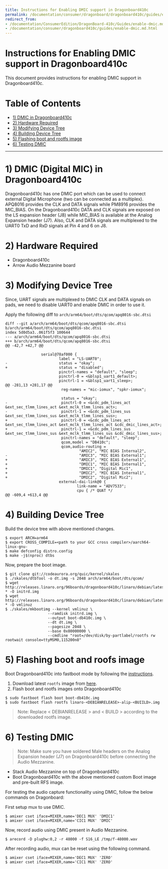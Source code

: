 ```yaml
---
title: Instructions for Enabling DMIC support in Dragonboard410c
permalink: /documentation/consumer/dragonboard/dragonboard410c/guides/enable-dmic.md.html
redirect_from:
- /documentation/ConsumerEdition/DragonBoard-410c/Guides/enable-dmic.md.html
- /documentation/consumer/dragonboard410c/guides/enable-dmic.md.html
---
```


# Instructions for Enabling DMIC support in Dragonboard410c

This document provides instructions for enabling DMIC support in Dragonboard410c.

# Table of Contents

- [1) DMIC in Dragonboard410c](#1-dmic-in-dragonboard410c)
- [2) Hardware Required](#2-hardware-required)
- [3) Modifying Device Tree](#3-modifying-device-tree)
- [4) Building Device Tree](#4-building-device-tree)
- [5) Flashing boot and rootfs image](#5-flashing-boot-and-rootfs-image)
- [6) Testing DMIC](#6-testing-dmic)

 ***

# 1) DMIC (Digital MIC) in Dragonboard410c

Dragonboard410c has one DMIC port which can be used to connect external
Digital Microphone (two can be connected as a multiplex). APQ8016 provides
the CLK and DATA signals while PM8916 provides the MIC_BIAS. On the
Dragonboard410c DATA and CLK signals are exposed on the LS expansion header
 (J8) while MIC_BIAS is available at the Analog Expansion header (J7). Also,
CLK and DATA signals are multiplexed to the UART0 TxD and RxD signals at Pin 4
and 6 on J8.

# 2) Hardware Required

* Dragonboard410c
* Arrow Audio Mezzanine board

# 3) Modifying Device Tree

Since, UART signals are multiplexed to DMIC CLK and DATA signals on pads, we
need to disable UART0 and enable DMIC in order to use it.

Apply the following diff to `arch/arm64/boot/dts/qcom/apq8016-sbc.dtsi`

```
diff --git a/arch/arm64/boot/dts/qcom/apq8016-sbc.dtsi b/arch/arm64/boot/dts/qcom/apq8016-sbc.dtsi
index 5d0d5a3..061f5f3 100644
--- a/arch/arm64/boot/dts/qcom/apq8016-sbc.dtsi
+++ b/arch/arm64/boot/dts/qcom/apq8016-sbc.dtsi
@@ -42,7 +42,7 @@

                serial@78af000 {
                        label = "LS-UART0";
-                       status = "okay";
+                       status = "disabled";
                        pinctrl-names = "default", "sleep";
                        pinctrl-0 = <&blsp1_uart1_default>;
                        pinctrl-1 = <&blsp1_uart1_sleep>;
@@ -281,13 +281,17 @@
                         reg-names = "mic-iomux", "spkr-iomux";

                         status = "okay";
-                        pinctrl-0 = <&cdc_pdm_lines_act &ext_sec_tlmm_lines_act &ext_mclk_tlmm_lines_act>;
-                        pinctrl-1 = <&cdc_pdm_lines_sus &ext_sec_tlmm_lines_sus &ext_mclk_tlmm_lines_sus>;
+                        pinctrl-0 = <&cdc_pdm_lines_act &ext_sec_tlmm_lines_act &ext_mclk_tlmm_lines_act &cdc_dmic_lines_act>;
+                        pinctrl-1 = <&cdc_pdm_lines_sus &ext_sec_tlmm_lines_sus &ext_mclk_tlmm_lines_sus &cdc_dmic_lines_sus>;
                         pinctrl-names = "default", "sleep";
                         qcom,model = "DB410c";
                         qcom,audio-routing =
                                 "AMIC2", "MIC BIAS Internal2",
-                                "AMIC3", "MIC BIAS External1";
+                                "AMIC3", "MIC BIAS External1",
+                                "DMIC1", "MIC BIAS Internal1",
+                                "DMIC1", "Digital Mic1",
+                                "DMIC2", "MIC BIAS Internal1",
+                                "DMIC2", "Digital Mic2";
                        external-dai-link@0 {
                                link-name = "ADV7533";
                                cpu { /* QUAT */
@@ -609,4 +613,4 @@
```
# 4) Building Device Tree

Build the device tree with above mentioned changes.

```shell
$ export ARCH=arm64
$ export CROSS_COMPILE=<path to your GCC cross compiler>/aarch64-linux-gnu-
$ make defconfig distro.config
$ make -j$(nproc) dtbs
```
Now, prepare the boot image.

```shell
$ git clone git://codeaurora.org/quic/kernel/skales
$ ./skales/dtbTool -o dt.img -s 2048 arch/arm64/boot/dts/qcom/
$ wget http://releases.linaro.org/96boards/dragonboard410c/linaro/debian/latest/initrd.img-* -O initrd.img
$ wget http://releases.linaro.org/96boards/dragonboard410c/linaro/debian/latest/vmlinuz-* -O vmlinuz
$ ./skales/mkbootimg --kernel vmlinuz \
                   --ramdisk initrd.img \
                   --output boot-db410c.img \
                   --dt dt.img \
                   --pagesize 2048 \
                   --base 0x80000000 \
                   --cmdline "root=/dev/disk/by-partlabel/rootfs rw rootwait console=ttyMSM0,115200n8"
```

# 5) Flashing boot and roofs image

Boot Dragonboard410c into fastboot mode by following the
[instructions](/documentation/consumer/dragonboard410c/installation/linux-fastboot.md.html).

1. Download latest `rootfs` image from
[here](http://releases.linaro.org/96boards/dragonboard410c/linaro/debian/latest/linaro-*-alip-*.img.gz).
2. Flash boot and rootfs images onto Dragonboard410c

```shell
$ sudo fastboot flash boot boot-db410c.img
$ sudo fastboot flash rootfs linaro-<DEBIANRELEASE>-alip-<BUIILD>.img
```
> Note: Replace < DEBIANRELEASE > and < BUILD > according to the downloaded rootfs image.

# 6) Testing DMIC

> Note: Make sure you have soldered Male headers on the Analog Expansion header
(J7) on Dragonboard410c before connecting the Audio Mezzanine.

* Stack Audio Mezzanine on top of Dragonboard410c
* Boot Dragonboard410c with the above mentioned custom Boot image and pre-built
  RFS image.

For testing the audio capture functionality using DMIC, follow the below
commands on Dragonboard:

First setup mux to use DMIC.

```shell
$ amixer cset iface=MIXER,name='DEC1 MUX' 'DMIC1'
$ amixer cset iface=MIXER,name='CIC1 MUX' 'DMIC'
```
Now, record audio using DMIC present in Audio Mezzanine.

```shell
$ arecord -D plughw:0,2 -r 48000 -f S16_LE /tmp/f-48000.wav
```

After recording audio, mux can be reset using the following command.

```shell
$ amixer cset iface=MIXER,name='DEC1 MUX' 'ZERO'
$ amixer cset iface=MIXER,name='CIC1 MUX' 'ZERO'
```
